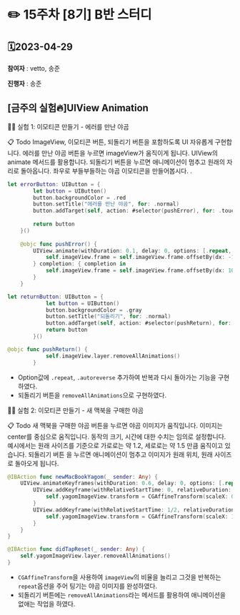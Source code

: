 
# ✏️ 15주차 \[8기\] B반 스터디

## 🗓2023-04-29

**참여자** : vetto, 송준

**진행자** : 송준


## \[금주의 실험🔥\]UIView Animation

👨‍🔬 실험 1: 이모티콘 만들기 - 에러를 만난 야곰

📋 Todo
ImageView, 이모티콘 버튼, 되돌리기 버튼을 포함하도록 UI 자유롭게 구현합니다.
에러를 만난 야곰 버튼을 누르면 imageView가 움직이게 됩니다.
UIView의 animate 메서드를 활용합니다.
되돌리기 버튼을 누르면 애니메이션이 멈추고 원래의 자리로 돌아옵니다.
좌우로 부들부들하는 야곰 이모티콘을 만들어봅시다.
.

```swift
let errorButton: UIButton = {
        let button = UIButton()
        button.backgroundColor = .red
        button.setTitle("에러를 만난 야곰", for: .normal)
        button.addTarget(self, action: #selector(pushError), for: .touchUpInside)
        
        return button
    }()
    
    @objc func pushError() {
        UIView.animate(withDuration: 0.1, delay: 0, options: [.repeat, .autoreverse]) {
            self.imageView.frame = self.imageView.frame.offsetBy(dx: -10, dy: 0)
        } completion: { completion in
            self.imageView.frame = self.imageView.frame.offsetBy(dx: 10, dy: 0)
        }
    }

let returnButton: UIButton = {
            let button = UIButton()
            button.backgroundColor = .gray
            button.setTitle("되돌리기", for: .normal)
            button.addTarget(self, action: #selector(pushReturn), for: .touchUpInside)
            return button
        }()

@objc func pushReturn() {
            self.imageView.layer.removeAllAnimations()
        }
```
- Option값에 `.repeat`, `.autoreverse` 추가하여 반복과 다시 돌아가는 기능을 구현하였다.
- 되돌리기 버튼을 `removeAllAnimations`으로 구현하였다.


👨‍🔬 실험 2: 이모티콘 만들기 - 새 맥북을 구매한 야곰


📋 Todo
새 맥북을 구매한 야곰 버튼을 누르면 야곰 이미지가 움직입니다.
이미지는 center를 중심으로 움직입니다.
동작의 크기, 시간에 대한 수치는 임의로 설정합니다.
예시에서는 원래 사이즈를 기준으로 가로로는 약 1.2, 세로로는 약 1.5 만큼 움직이고 있습니다.
되돌리기 버튼 을 누르면 애니메이션이 멈추고 이미지가 원래 위치, 원래 사이즈로 돌아오게 됩니다.

```swift
@IBAction func newMacBookYagom(_ sender: Any) {
    UIView.animateKeyframes(withDuration: 0.6, delay: 0, options: [.repeat]) {
        UIView.addKeyframe(withRelativeStartTime: 0, relativeDuration: 1/2) {
            self.yagomImageView.transform = CGAffineTransform(scaleX: 0.8, y: 1.5)
        }
        UIView.addKeyframe(withRelativeStartTime: 1/2, relativeDuration: 1/2) {
            self.yagomImageView.transform = CGAffineTransform(scaleX: 1.2, y: 1.0)
        }
    }
}

@IBAction func didTapReset(_ sender: Any) {
    self.yagomImageView.layer.removeAllAnimations()
}
```
-  `CGAffineTransform`을 사용하여 `imageView`의 비율을 늘리고 그것을 반복하는 `repeat`옵션을 주어 팅기는 야곰 이미지를 완성하였다.
- 되돌리기 버튼에는 `removeAllAnimations`라는 메서드를 활용하여 애니메이션을 없애는 작업을 하였다.
